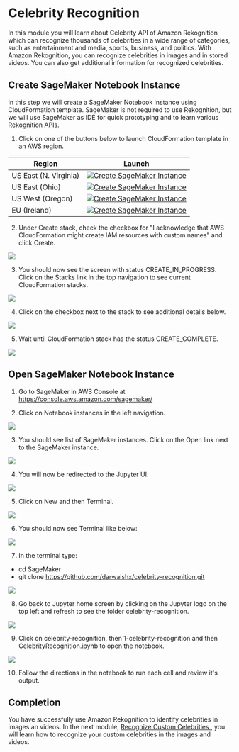 # Celebrity Recognition

In this module you will learn about Celebrity API of Amazon Rekognition which can recognize thousands of celebrities in a wide range of categories, such as entertainment and media, sports, business, and politics. With Amazon Rekognition, you can recognize celebrities in images and in stored videos. You can also get additional information for recognized celebrities.

## Create SageMaker Notebook Instance

In this step we will create a SageMaker Notebook instance using CloudFormation template. SageMaker is not required to use Rekognition, but we will use SageMaker as IDE for quick prototyping and to learn various Rekognition APIs.

1. Click on one of the buttons below to launch CloudFormation template in an AWS region.

Region| Launch
------|-----
US East (N. Virginia) | [![Create SageMaker Instance](http://docs.aws.amazon.com/AWSCloudFormation/latest/UserGuide/images/cloudformation-launch-stack-button.png)](https://console.aws.amazon.com/cloudformation/home?region=us-east-1#/stacks/create/review?stackName=SageMaker&templateURL=https://s3-us-east-1.amazonaws.com/aws-whoiswho-deploy-us-east-1/SageMaker.yaml)
US East (Ohio) | [![Create SageMaker Instance](http://docs.aws.amazon.com/AWSCloudFormation/latest/UserGuide/images/cloudformation-launch-stack-button.png)](https://console.aws.amazon.com/cloudformation/home?region=us-east-2#/stacks/create/review?stackName=SageMaker&templateURL=https://s3-eu-east-2.amazonaws.com/aws-whoiswho-deploy-eu-east-2/SageMaker.yaml)
US West (Oregon) | [![Create SageMaker Instance](http://docs.aws.amazon.com/AWSCloudFormation/latest/UserGuide/images/cloudformation-launch-stack-button.png)](https://console.aws.amazon.com/cloudformation/home?region=us-west-2#/stacks/create/review?stackName=SageMaker&templateURL=https://s3-us-west-2.amazonaws.com/aws-whoiswho-deploy-us-west-2/SageMaker.yaml)
EU (Ireland) | [![Create SageMaker Instance](http://docs.aws.amazon.com/AWSCloudFormation/latest/UserGuide/images/cloudformation-launch-stack-button.png)](https://console.aws.amazon.com/cloudformation/home?region=eu-west-1#/stacks/create/review?stackName=SageMaker&templateURL=https://s3-eu-west-1.amazonaws.com/aws-whoiswho-deploy-eu-west-1/SageMaker.yaml)


2. Under Create stack, check the checkbox for "I acknowledge that AWS CloudFormation might create IAM resources with custom names" and click Create.

![](assets/cf-1.png)


3. You should now see the screen with status CREATE_IN_PROGRESS. Click on the Stacks link in the top navigation to see current CloudFormation stacks.

![](assets/cf-2.png)


4. Click on the checkbox next to the stack to see additional details below.

![](assets/cf-3.png)


5. Wait until CloudFormation stack has the status CREATE_COMPLETE.

![](assets/cf-4.png)


## Open SageMaker Notebook Instance

1. Go to SageMaker in AWS Console at https://console.aws.amazon.com/sagemaker/

2. Click on Notebook instances in the left navigation.

![](assets/sm-home.png)

3.  You should see list of SageMaker instances. Click on the Open link next to the SageMaker instance.

![](assets/sm-instances.png)

4. You will now be redirected to the Jupyter UI.

![](assets/jupyter-home.png)

5. Click on New and then Terminal.

![](assets/sagemaker-new-terminal.png)

6. You should now see Terminal like below:

![](assets/sagemaker-terminal.png)

7. In the terminal type:
- cd SageMaker
- git clone https://github.com/darwaishx/celebrity-recognition.git

![](assets/sagemaker-gitclone.png)

8. Go back to Jupyter home screen by clicking on the Jupyter logo on the top left and refresh to see the folder celebrity-recognition.

![](assets/git-folder.png)

9. Click on celebrity-recognition, then 1-celebrity-recognition and then CelebrityRecognition.ipynb to open the notebook.

![](assets/m1-notebook.png)

10. Follow the directions in the notebook to run each cell and review it's output.

## Completion
You have successfully use Amazon Rekognition to identify celebrities in images an videos. In the next module, [Recognize Custom Celebrities ](../2-recognize-custom-celebrities), you will learn how to recognize your custom celebrities in the images and videos.
